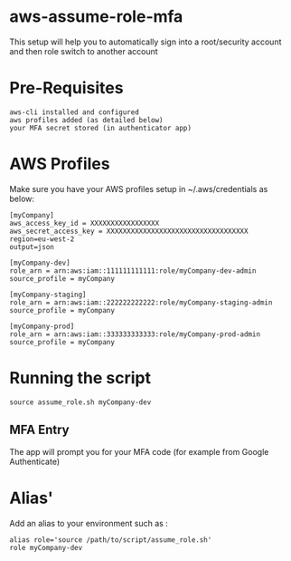 # aws-assume-role-mfa
This setup will help you to automatically sign into a root/security account and then role switch to another account

# Pre-Requisites 

    aws-cli installed and configured
    aws profiles added (as detailed below)
    your MFA secret stored (in authenticator app)

# AWS Profiles

Make sure you have your AWS profiles setup in ~/.aws/credentials as below:

```
[myCompany]
aws_access_key_id = XXXXXXXXXXXXXXXXX
aws_secret_access_key = XXXXXXXXXXXXXXXXXXXXXXXXXXXXXXXXXXX
region=eu-west-2
output=json

[myCompany-dev]
role_arn = arn:aws:iam::111111111111:role/myCompany-dev-admin
source_profile = myCompany

[myCompany-staging]
role_arn = arn:aws:iam::222222222222:role/myCompany-staging-admin
source_profile = myCompany

[myCompany-prod]
role_arn = arn:aws:iam::333333333333:role/myCompany-prod-admin
source_profile = myCompany
```

# Running the script

```
source assume_role.sh myCompany-dev
```

## MFA Entry
The app will prompt you for your MFA code (for example from Google Authenticate)

# Alias'

Add an alias to your environment such as :
```
alias role='source /path/to/script/assume_role.sh'
role myCompany-dev
```
